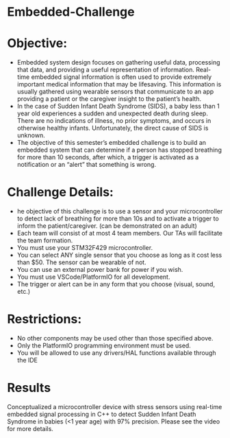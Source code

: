 # Embedded-Challenge

# Objective:
- Embedded system design focuses on gathering useful data, processing that data, and providing a useful representation of information. Real-time embedded signal information is often used to provide extremely important medical information that may be lifesaving. This information is usually gathered using wearable sensors that communicate to an app providing a patient or the caregiver insight to the patient’s health.
- In the case of Sudden Infant Death Syndrome (SIDS), a baby less than 1 year old experiences a sudden and unexpected death during sleep. There are no indications of illness, no prior symptoms, and occurs in otherwise healthy infants. Unfortunately, the direct cause of SIDS is unknown.
- The objective of this semester’s embedded challenge is to build an embedded system that can determine if a person has stopped breathing for more than 10 seconds, after which, a trigger is activated as a notification or an “alert” that something is wrong.

# Challenge Details:

- he objective of this challenge is to use a sensor and your microcontroller to detect lack of breathing for more than 10s and to activate a trigger to inform the patient/caregiver. (can be demonstrated on an adult)
- Each team will consist of at most 4 team members. Our TAs will facilitate the team formation.
- You must use your STM32F429 microcontroller.
- You can select ANY single sensor that you choose as long as it cost less than $50. The sensor can be wearable of not.
- You can use an external power bank for power if you wish.
- You must use VSCode/PlatformIO for all development.
- The trigger or alert can be in any form that you choose (visual, sound, etc.)

# Restrictions:

- No other components may be used other than those specified above.
- Only the PlatformIO programming environment must be used.
- You will be allowed to use any drivers/HAL functions available through the IDE

# Results
Conceptualized a microcontroller device with stress sensors using real-time embedded signal processing in C++ to detect Sudden Infant Death Syndrome in babies (&lt;1 year age) with 97% precision. Please see the video for more details. 
